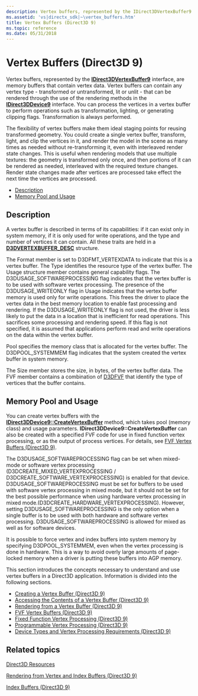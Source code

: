 ```yaml
---
description: Vertex buffers, represented by the IDirect3DVertexBuffer9 interface, are memory buffers that contain vertex data.
ms.assetid: 'vs|directx_sdk|~\vertex_buffers.htm'
title: Vertex Buffers (Direct3D 9)
ms.topic: reference
ms.date: 05/31/2018
---
```


# Vertex Buffers (Direct3D 9)

Vertex buffers, represented by the [**IDirect3DVertexBuffer9**](/windows/win32/api/d3d9helper/nn-d3d9helper-idirect3dvertexbuffer9) interface, are memory buffers that contain vertex data. Vertex buffers can contain any vertex type - transformed or untransformed, lit or unlit - that can be rendered through the use of the rendering methods in the [**IDirect3DDevice9**](/windows/win32/api/d3d9helper/nn-d3d9helper-idirect3ddevice9) interface. You can process the vertices in a vertex buffer to perform operations such as transformation, lighting, or generating clipping flags. Transformation is always performed.

The flexibility of vertex buffers make them ideal staging points for reusing transformed geometry. You could create a single vertex buffer, transform, light, and clip the vertices in it, and render the model in the scene as many times as needed without re-transforming it, even with interleaved render state changes. This is useful when rendering models that use multiple textures: the geometry is transformed only once, and then portions of it can be rendered as needed, interleaved with the required texture changes. Render state changes made after vertices are processed take effect the next time the vertices are processed.

-   [Description](#description)
-   [Memory Pool and Usage](#memory-pool-and-usage)

## Description

A vertex buffer is described in terms of its capabilities: if it can exist only in system memory, if it is only used for write operations, and the type and number of vertices it can contain. All these traits are held in a [**D3DVERTEXBUFFER\_DESC**](d3dvertexbuffer-desc.md) structure.

The Format member is set to D3DFMT\_VERTEXDATA to indicate that this is a vertex buffer. The Type identifies the resource type of the vertex buffer. The Usage structure member contains general capability flags. The D3DUSAGE\_SOFTWAREPROCESSING flag indicates that the vertex buffer is to be used with software vertex processing. The presence of the D3DUSAGE\_WRITEONLY flag in Usage indicates that the vertex buffer memory is used only for write operations. This frees the driver to place the vertex data in the best memory location to enable fast processing and rendering. If the D3DUSAGE\_WRITEONLY flag is not used, the driver is less likely to put the data in a location that is inefficient for read operations. This sacrifices some processing and rendering speed. If this flag is not specified, it is assumed that applications perform read and write operations on the data within the vertex buffer.

Pool specifies the memory class that is allocated for the vertex buffer. The D3DPOOL\_SYSTEMMEM flag indicates that the system created the vertex buffer in system memory.

The Size member stores the size, in bytes, of the vertex buffer data. The FVF member contains a combination of [D3DFVF](d3dfvf.md) that identify the type of vertices that the buffer contains.

## Memory Pool and Usage

You can create vertex buffers with the [**IDirect3DDevice9::CreateVertexBuffer**](/windows/win32/api/d3d9helper/nf-d3d9helper-idirect3ddevice9-createvertexbuffer) method, which takes pool (memory class) and usage parameters. **IDirect3DDevice9::CreateVertexBuffer** can also be created with a specified FVF code for use in fixed function vertex processing, or as the output of process vertices. For details, see [FVF Vertex Buffers (Direct3D 9)](fvf-vertex-buffers.md).

The D3DUSAGE\_SOFTWAREPROCESSING flag can be set when mixed-mode or software vertex processing (D3DCREATE\_MIXED\_VERTEXPROCESSING / D3DCREATE\_SOFTWARE\_VERTEXPROCESSING) is enabled for that device. D3DUSAGE\_SOFTWAREPROCESSING must be set for buffers to be used with software vertex processing in mixed mode, but it should not be set for the best possible performance when using hardware vertex processing in mixed mode.(D3DCREATE\_HARDWARE\_VERTEXPROCESSING). However, setting D3DUSAGE\_SOFTWAREPROCESSING is the only option when a single buffer is to be used with both hardware and software vertex processing. D3DUSAGE\_SOFTWAREPROCESSING is allowed for mixed as well as for software devices.

It is possible to force vertex and index buffers into system memory by specifying D3DPOOL\_SYSTEMMEM, even when the vertex processing is done in hardware. This is a way to avoid overly large amounts of page-locked memory when a driver is putting these buffers into AGP memory.

This section introduces the concepts necessary to understand and use vertex buffers in a Direct3D application. Information is divided into the following sections.

-   [Creating a Vertex Buffer (Direct3D 9)](creating-a-vertex-buffer.md)
-   [Accessing the Contents of a Vertex Buffer (Direct3D 9)](accessing-the-contents-of-a-vertex-buffer.md)
-   [Rendering from a Vertex Buffer (Direct3D 9)](rendering-from-a-vertex-buffer.md)
-   [FVF Vertex Buffers (Direct3D 9)](fvf-vertex-buffers.md)
-   [Fixed Function Vertex Processing (Direct3D 9)](fixed-function-vertex-processing.md)
-   [Programmable Vertex Processing (Direct3D 9)](programmable-vertex-processing.md)
-   [Device Types and Vertex Processing Requirements (Direct3D 9)](device-types-and-vertex-processing-requirements.md)

## Related topics

<dl> <dt>

[Direct3D Resources](direct3d-resources.md)
</dt> <dt>

[Rendering from Vertex and Index Buffers (Direct3D 9)](rendering-from-vertex-and-index-buffers.md)
</dt> <dt>

[Index Buffers (Direct3D 9)](index-buffers.md)
</dt> </dl>

 

 
